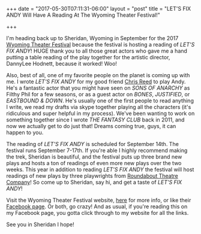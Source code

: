 +++
date = "2017-05-30T07:11:31-06:00"
layout = "post"
title = "LET'S FIX ANDY Will Have A Reading At The Wyoming Theater Festival!"

+++

I'm heading back up to Sheridan, Wyoming in September for the 2017 [Wyoming Theater Festival](wyomingtheaterfestival.com) because the festival is hosting a reading of *LET'S FIX ANDY*! HUGE thank you to all those great actors who gave me a hand putting a table reading of the play together for the artistic director, DannyLee Hodnett, because it worked! Woo! 

Also, best of all, one of my favorite people on the planet is coming up with me. I wrote *LET'S FIX ANDY* for my good friend [Chris Reed](http://www.imdb.com/name/nm3918199/?ref_=nv_sr_1) to play Andy. He's a fantastic actor that you might have seen on *SONS OF ANARCHY* as Filthy Phil for a few seasons, or as a guest actor on *BONES*, *JUSTIFIED*, or *EASTBOUND & DOWN*. He's usually one of the first people to read anything I write, we read my drafts via skype together playing all the characters (it's ridiculous and super helpful in my process). We've been wanting to work on something together since I wrote *THE FANTASY CLUB* back in 2011, and now we actually get to do just that! Dreams coming true, guys, it can happen to you.

The reading of *LET'S FIX ANDY* is scheduled for September 14th. The festival runs September 7-17th. If you're able I highly recommend making the trek, Sheridan is beautiful, and the festival puts up three brand new plays and hosts a ton of readings of even more new plays over the two weeks. This year in addition to reading *LET'S FIX ANDY* the festival will host readings of new plays by three playwrights from [Roundabout Theatre Company](https://www.roundabouttheatre.org/)! So come up to Sheridan, say hi, and get a taste of *LET'S FIX ANDY*!

Visit the Wyoming Theater Festival website, [here](wyomingtheaterfestival.com) for more info, or like their [Facebook page](https://www.facebook.com/wyomingtheaterfestival/). Or both, go crazy! And as usual, if you're reading this on my Facebook page, you gotta click through to my website for all the links.

See you in Sheridan I hope! 